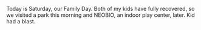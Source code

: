 Today is Saturday, our Family Day. Both of my kids have fully recovered, so we visited a park this morning and NEOBIO, an indoor play center, later. Kid had a blast.
